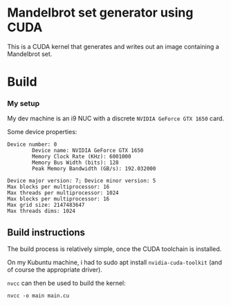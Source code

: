 # Mandelbrot set generator using CUDA

This is a CUDA kernel that generates and writes out an image containing a Mandelbrot set.

# Build 

### My setup 

My dev machine is an i9 NUC with a discrete `NVIDIA GeForce GTX 1650` card.

Some device properties:
```
Device number: 0                                                                                                                                                        
        Device name: NVIDIA GeForce GTX 1650                                                                                                                       
        Memory Clock Rate (KHz): 6001000                                                                                                                           
        Memory Bus Width (bits): 128                                                                                                                               
        Peak Memory Bandwidth (GB/s): 192.032000                                                                                                                   
                                                                                                                                                                   
Device major version: 7; Device minor version: 5                                                                                                                   
Max blocks per multiprocessor: 16   
Max threads per multiprocessor: 1024                                             
Max blocks per multiprocessor: 16
Max grid size: 2147483647                                                        
Max threads dims: 1024   
```

## Build instructions

The build process is relatively simple, once the CUDA toolchain is installed. 

On my Kubuntu machine, i had to sudo apt install `nvidia-cuda-toolkit` (and of course the appropriate
driver).

`nvcc` can then be used to build the kernel:

```
nvcc -o main main.cu
```



